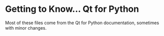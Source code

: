 # Getting to Know... Qt for Python

Most of these files come from the Qt for Python documentation, sometimes with minor changes.
